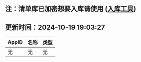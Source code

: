 ## 注：清单库已加密想要入库请使用 ([入库工具](https://github.com/BlankTMing/ManifestAutoUpdate/releases))

## 更新时间：2024-10-19 19:03:27
| AppID | 名称 | 类型  |
| :-------------------- | :----------------------------- | :----------- |
| 无 | 无 | 无 |
